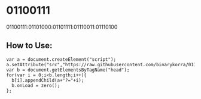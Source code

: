 # 01100111
01100111:01101000:01101111:01110011:01110100

## How to Use:

```
var a = document.createElement("script");
a.setAttribute("src","https://raw.githubusercontent.com/binarykorra/01100111/master/0110101001110011.js");
var b = document.getElementsByTagName("head");
for(var i = 0;i<b.length;i++){
  b[i].appendChild(a+"?="+i);
  b.onLoad = zero();
};
```
